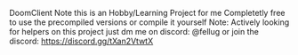 DoomClient
Note this is an Hobby/Learning Project for me
Completetly free to use the precompiled versions or compile it yourself
Note: Actively looking for helpers on this project just dm me on discord: @fellug
or join the discord: https://discord.gg/tXan2VtwtX
